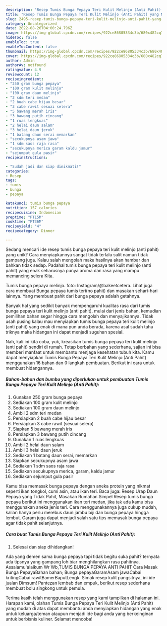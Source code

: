 ```yaml
---
description: "Resep Tumis Bunga Pepaya Teri Kulit Melinjo (Anti Pahit) yang Mantap"
title: "Resep Tumis Bunga Pepaya Teri Kulit Melinjo (Anti Pahit) yang Mantap"
slug: 2495-resep-tumis-bunga-pepaya-teri-kulit-melinjo-anti-pahit-yang-mantap
category: Uncategorized
date: 2022-08-26T04:00:24.796Z
image: https://img-global.cpcdn.com/recipes/922ce86805334c3b/680x482cq70/tumis-bunga-pepaya-teri-kulit-melinjo-anti-pahit-foto-resep-utama.jpg
hideToc: false
enableToc: true
enableTocContent: false
thumbnail: https://img-global.cpcdn.com/recipes/922ce86805334c3b/680x482cq70/tumis-bunga-pepaya-teri-kulit-melinjo-anti-pahit-foto-resep-utama.jpg
cover: https://img-global.cpcdn.com/recipes/922ce86805334c3b/680x482cq70/tumis-bunga-pepaya-teri-kulit-melinjo-anti-pahit-foto-resep-utama.jpg
author: Admin
authorAv: notfound
ratingvalue: 4.9
reviewcount: 12
recipeingredient:
- "250 gram bunga pepaya"
- "100 gram kulit melinjo"
- "100 gram daun melinjo"
- "2 sdm teri medan"
- "2 buah cabe hijau besar"
- "3 cabe rawit sesuai selera"
- "5 bawang merah iris"
- "3 bawang putih cincang"
- "1 ruas lengkuas"
- "2 helai daun salam"
- "3 helai daun jeruk"
- "1 batang daun serai memarkan"
- "secukupnya asam jawa"
- "1 sdm saos raja rasa"
- "secukupnya merica garam kaldu jamur"
- "sejumput gula pasir"
recipeinstructions:

- "Sudah jadi dan siap dinikmati!"
categories:
- Resep
tags:
- tumis
- bunga
- pepaya

katakunci: tumis bunga pepaya 
nutrition: 157 calories
recipecuisine: Indonesian
preptime: "PT15M"
cooktime: "PT36M"
recipeyield: "4"
recipecategory: Dinner

---
```





Sedang mencari ide resep tumis bunga pepaya teri kulit melinjo (anti pahit) yang unik? Cara menyiapkannya sangat tidak terlalu sulit namun tidak gampang juga. Kalau salah mengolah maka hasilnya akan hambar dan bahkan tidak sedap. Padahal tumis bunga pepaya teri kulit melinjo (anti pahit) yang enak seharusnya punya aroma dan rasa yang mampu memancing selera Kita.





Tumis bunga pepaya melinjo. foto: Instagram/@bakeetcetera. Lihat juga cara membuat Bunga pepaya tumis teri(no pahit) dan masakan sehari-hari lainnya. Yang membuat pahit dari bunga pepaya adalah getahnya.

Banyak hal yang sedikit banyak mempengaruhi kualitas rasa dari tumis bunga pepaya teri kulit melinjo (anti pahit), mulai dari jenis bahan, kemudian pemilihan bahan segar hingga cara mengolah dan menyajikannya. Tidak usah pusing kalau mau menyiapkan tumis bunga pepaya teri kulit melinjo (anti pahit) yang enak di mana pun anda berada, karena asal sudah tahu triknya maka hidangan ini dapat menjadi suguhan spesial.






Nah, kali ini kita coba, yuk, kreasikan tumis bunga pepaya teri kulit melinjo (anti pahit) sendiri di rumah. Tetap berbahan yang sederhana, sajian ini bisa memberi manfaat untuk membantu menjaga kesehatan tubuh kita. Kamu dapat menyiapkan Tumis Bunga Pepaya Teri Kulit Melinjo (Anti Pahit) menggunakan 16 bahan dan 0 langkah pembuatan. Berikut ini cara untuk membuat hidangannya.

<!--inarticleads1-->

##### Bahan-bahan dan bumbu yang diperlukan untuk pembuatan Tumis Bunga Pepaya Teri Kulit Melinjo (Anti Pahit):

1. Gunakan 250 gram bunga pepaya
1. Sediakan 100 gram kulit melinjo
1. Sediakan 100 gram daun melinjo
1. Ambil 2 sdm teri medan
1. Persiapkan 2 buah cabe hijau besar
1. Persiapkan 3 cabe rawit (sesuai selera)
1. Siapkan 5 bawang merah iris
1. Persiapkan 3 bawang putih cincang
1. Gunakan 1 ruas lengkuas
1. Ambil 2 helai daun salam
1. Ambil 3 helai daun jeruk
1. Sediakan 1 batang daun serai, memarkan
1. Siapkan secukupnya asam jawa
1. Sediakan 1 sdm saos raja rasa
1. Sediakan secukupnya merica, garam, kaldu jamur
1. Sediakan sejumput gula pasir


Kamu bisa memasak bunga pepaya dengan aneka protein yang nikmat seperti ikan tongkol, cumi asin, atau ikan teri. Baca juga: Resep Urap Daun Pepaya yang Tidak Pahit, Masakan Rumahan Simpel Resep tumis bunga pepaya berikut ini menggunakan ikan teri medan, jika tak ada kamu bisa menggunakan aneka jenis teri. Cara menggunakannya juga cukup mudah, kalian hanya perlu merebus daun jambu biji dan bunga pepaya hingga lembut. Garam juga dapat menjadi salah satu tips memasak bunga pepaya agar tidak pahit selanjutnya. 

<!--inarticleads2-->

##### Cara buat Tumis Bunga Pepaya Teri Kulit Melinjo (Anti Pahit):


1. Selesai dan siap dihidangkan!

Ada yang demen sama bunga pepaya tapi tidak begitu suka pahit? ternyata ada tipsnya yang gampang loh biar menghilangkan rasa pahitnya. Assalamu&#39;alaikum Wr Wb,TUMIS BUNGA PEPAYA ANTI PAHIT Cara Masak Bunga PepayaBahan bahan; Bunga pepayaGaramAsam jawaCabai kritingCabai rawitBamerBaputLengk. Simak resep kulit pangsitnya, ini ide jualan Dimsum! Pantezan lembab dan empuk, berikut resep sederhana membuat bolu singkong untuk pemula. 

Terima kasih telah menggunakan resep yang kami tampilkan di halaman ini. Harapan kami, olahan Tumis Bunga Pepaya Teri Kulit Melinjo (Anti Pahit) yang mudah di atas dapat membantu anda menyiapkan hidangan yang enak untuk keluarga/teman ataupun menjadi ide bagi anda yang berkeinginan untuk berbisnis kuliner. Selamat mencoba!

